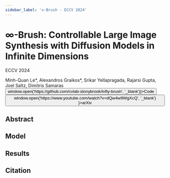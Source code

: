 ```yaml
---
sidebar_label: '∞-Brush - ECCV 2024'
---
```


# ∞-Brush: Controllable Large Image Synthesis with Diffusion Models in Infinite Dimensions

<div className="infobox">

<span class="conference-title" color="red">ECCV 2024</span>

<span class="authors">
Minh-Quan Le*, Alexandros Graikos*, Srikar Yellapragada, Rajarsi Gupta, Joel Saltz, Dimitris Samaras
</span>

<div class="button-group"> 
  <button class="button_class" onClick={() => window.open('https://github.com/cvlab-stonybrook/infty-brush', '_blank')}>Code</button> 
    <button class="button_class" onClick={() => window.open('https://www.youtube.com/watch?v=dQw4w9WgXcQ', '_blank') }>arXiv</button> 
  </div>
</div>

## Abstract

## Model

## Results

## Citation
